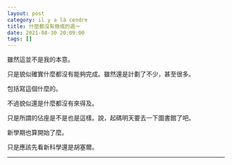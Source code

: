 ```yaml
---
layout: post
category: il y a là cendre
title: 什麼都沒有做成的週一
date: 2021-08-30 20:09:00
tags: []
---
```


雖然這並不是我的本意。

只是貌似確實什麼都沒有能夠完成。雖然還是計劃了不少，甚至很多。

包括寫這個什麼的。

不過貌似還是什麼都沒有來得及。

只是所謂的佔座是不是也是這樣。說，起碼明天要去一下圖書館了吧。

新學期也算開始了麼。

只是應該先看新科學還是胡塞爾。

-------





